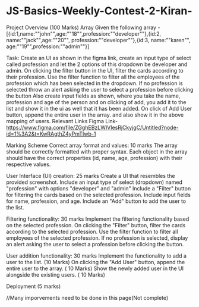 # JS-Basics-Weekly-Contest-2-Kiran-

Project Overview (100 Marks)
Array
Given the following array -
[{id:1,name:""john"",age:""18"",profession:""developer""},{id:2, name:""jack"",age:""20"", profession:""developer""},{id:3, name:""karen"", age:""19"",profession:""admin""}]

Task:
Create an UI as shown in the figma link, create an input type of select called profession and let the 2 options of this dropdown be developer and admin.
On clicking the filter button in the UI, filter the cards according to their profession.
Use the filter function to filter all the employees of the profession which has been selected in the dropdown.
If no profession is selected throw an alert asking the user to select a profession before clicking the button
Also create input fields as shown, where you take the name, profession and age of the person and on clicking of add, you add it to the list and show it in the ui as well that it has been added.
On click of Add User button, append the entire user in the array. and also show it in the above mapping of users.
Relevant Links
Figma Link- https://www.figma.com/file/ZGghEBzLWIVIesRjCkyjgC/Untitled?node-id=1%3A2&t=KwRAgthZ4yPmTIwb-1

Marking Scheme
Correct array format and values: 10 marks
The array should be correctly formatted with proper syntax.
Each object in the array should have the correct properties (id, name, age, profession) with their respective values.

User Interface (UI) creation: 25 marks
Create a UI that resembles the provided screenshot.
Include an input type of select (dropdown) named "profession" with options "developer" and "admin" Include a "Filter" button for filtering the cards based on the selected profession.
Include input fields for name, profession, and age.
Include an "Add" button to add the user to the list.

Filtering functionality: 30 marks
Implement the filtering functionality based on the selected profession.
On clicking the "Filter" button, filter the cards according to the selected profession.
Use the filter function to filter all employees of the selected profession.
If no profession is selected, display an alert asking the user to select a profession before clicking the button.

User addition functionality: 30 marks
Implement the functionality to add a user to the list. (10 Marks)
On clicking the "Add User" button, append the entire user to the array. ( 10 Marks)
Show the newly added user in the UI alongside the existing users. ( 10 Marks)

Deployment (5 marks)

//Many imporvements need to be done in this page(Not complete)
